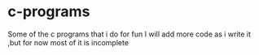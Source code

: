 # c-programs
Some of the c programs that i do for fun
I will add more code as i write it ,but for now most of it is incomplete
